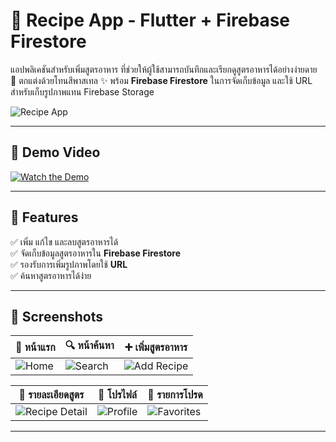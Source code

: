 # 🍰 Recipe App - Flutter + Firebase Firestore

แอปพลิเคชันสำหรับเพิ่มสูตรอาหาร ที่ช่วยให้ผู้ใช้สามารถบันทึกและเรียกดูสูตรอาหารได้อย่างง่ายดาย  
🌸 ตกแต่งด้วยโทนสีพาสเทล ✨ พร้อม **Firebase Firestore** ในการจัดเก็บข้อมูล และใช้ URL สำหรับเก็บรูปภาพแทน Firebase Storage

![Recipe App](assets/screenshots/recipe-app-banner.png)

---

## 🎥 Demo Video
[![Watch the Demo](https://img.youtube.com/vi/วางลิงก์วิดีโอที่นี่/0.jpg)](https://www.youtube.com/watch?v=วางลิงก์วิดีโอที่นี่)

---

## 🚀 Features  
✅ เพิ่ม แก้ไข และลบสูตรอาหารได้  
✅ จัดเก็บข้อมูลสูตรอาหารใน **Firebase Firestore**  
✅ รองรับการเพิ่มรูปภาพโดยใช้ **URL**  
✅ ค้นหาสูตรอาหารได้ง่าย    

---

## 📸 Screenshots  
| 📱 หน้าแรก | 🔍 หน้าค้นหา | ➕ เพิ่มสูตรอาหาร |  
|------------|------------|----------------|  
| ![Home](assets/screenshots/home.png) | ![Search](assets/screenshots/search.png) | ![Add Recipe](assets/screenshots/add_recipe.png) |

| 📖 รายละเอียดสูตร | 👤 โปรไฟล์ | 🔖 รายการโปรด |
|----------------|-----------|--------------|
| ![Recipe Detail](assets/screenshots/recipe_detail.png) | ![Profile](assets/screenshots/profile.png) | ![Favorites](assets/screenshots/favorites.png) |

---
